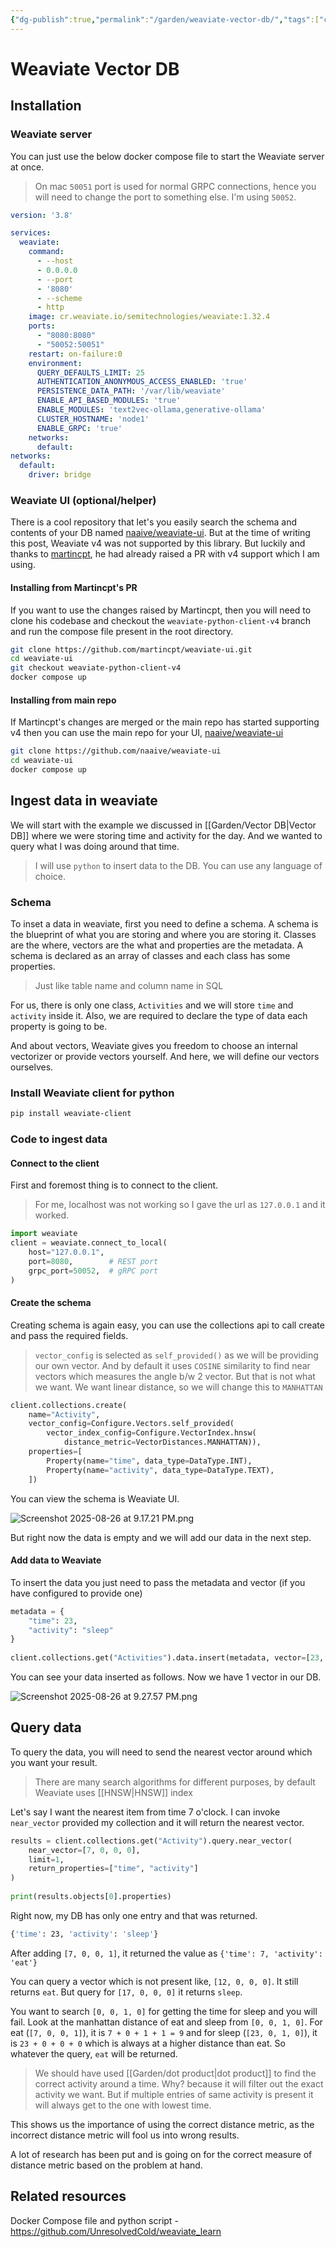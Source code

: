 ```yaml
---
{"dg-publish":true,"permalink":"/garden/weaviate-vector-db/","tags":["compilation"]}
---
```


# Weaviate Vector DB

## Installation 
### Weaviate server

You can just use the below docker compose file to start the Weaviate server at once. 

> On mac `50051` port is used for normal GRPC connections, hence you will need to change the port to something else. I'm using `50052`.

```yaml
version: '3.8'

services:
  weaviate:
    command:
      - --host
      - 0.0.0.0
      - --port
      - '8080'
      - --scheme
      - http
    image: cr.weaviate.io/semitechnologies/weaviate:1.32.4
    ports:
      - "8080:8080"
      - "50052:50051"
    restart: on-failure:0
    environment:
      QUERY_DEFAULTS_LIMIT: 25
      AUTHENTICATION_ANONYMOUS_ACCESS_ENABLED: 'true'
      PERSISTENCE_DATA_PATH: '/var/lib/weaviate'
      ENABLE_API_BASED_MODULES: 'true'
      ENABLE_MODULES: 'text2vec-ollama,generative-ollama'
      CLUSTER_HOSTNAME: 'node1'
      ENABLE_GRPC: 'true'
    networks:
      default:
networks:
  default:
    driver: bridge
```

### Weaviate UI (optional/helper)

There is a cool repository that let's you easily search the schema and contents of your DB named [naaive/weaviate-ui](https://github.com/naaive/weaviate-ui). But at the time of writing this post, Weaviate v4 was not supported by this library. But luckily and thanks to [martincpt](https://github.com/martincpt), he had already raised a PR with v4 support which I am using. 

#### Installing from Martincpt's PR
If you want to use the changes raised by Martincpt, then you will need to clone his codebase and checkout the `weaviate-python-client-v4` branch and run the compose file present in the root directory.

```bash
git clone https://github.com/martincpt/weaviate-ui.git
cd weaviate-ui
git checkout weaviate-python-client-v4
docker compose up
```

#### Installing from main repo
If Martincpt's changes are merged or the main repo has started supporting v4 then you can use the main repo for your UI, [naaive/weaviate-ui](https://github.com/naaive/weaviate-ui)

```bash
git clone https://github.com/naaive/weaviate-ui
cd weaviate-ui
docker compose up
```

## Ingest data in weaviate

We will start with the example we discussed in [[Garden/Vector DB\|Vector DB]] where we were storing time and activity for the day. And we wanted to query what I was doing around that time. 

> I will use `python` to insert data to the DB. You can use any language of choice.
### Schema

To inset a data in weaviate, first you need to define a schema. 
A schema is the blueprint of what you are storing and where you are storing it.
Classes are the where, vectors are the what and properties are the metadata. 
A schema is declared as an array of classes and each class has some properties. 

> Just like table name and column name in SQL

For us, there is only one class, `Activities` and we will store `time` and `activity` inside it. 
Also, we are required to declare the type of data each property is going to be. 

And about vectors, Weaviate gives you freedom to  choose an internal vectorizer or provide vectors yourself. And here, we will define our vectors ourselves. 
### Install Weaviate client for python

```bash
pip install weaviate-client
```

### Code to ingest data 
#### Connect to the client 

First and foremost thing is to connect to the client. 

> For me, localhost was not working so I gave the url as `127.0.0.1` and it worked. 

```python
import weaviate
client = weaviate.connect_to_local(  
    host="127.0.0.1",  
    port=8080,        # REST port  
    grpc_port=50052,  # gRPC port
) 
```

#### Create the schema 

Creating schema is again easy, you can use the collections api to call create and pass the required fields.

> `vector_config` is selected as `self_provided()` as we will be providing our own vector. 
> And by default it uses `COSINE` similarity to find near vectors which measures the angle b/w 2 vector. But that is not what we want. We want linear distance, so we will change this to `MANHATTAN`

```python
client.collections.create(  
    name="Activity",  
    vector_config=Configure.Vectors.self_provided(  
        vector_index_config=Configure.VectorIndex.hnsw(  
            distance_metric=VectorDistances.MANHATTAN)),  
    properties=[  
        Property(name="time", data_type=DataType.INT),  
        Property(name="activity", data_type=DataType.TEXT),  
    ])
```

You can view the schema is Weaviate UI.

![Screenshot 2025-08-26 at 9.17.21 PM.png](/img/user/assets/Screenshot%202025-08-26%20at%209.17.21%20PM.png)

But right now the data is empty and we will add our data in the next step.

#### Add data to Weaviate

To insert the data you just need to pass the metadata and vector (if you have configured to provide one)

```python
metadata = {  
    "time": 23,  
    "activity": "sleep"  
}  
  
client.collections.get("Activities").data.insert(metadata, vector=[23, 0, 1, 0])
```

You can see your data inserted as follows. Now we have 1 vector in our DB. 

![Screenshot 2025-08-26 at 9.27.57 PM.png](/img/user/assets/Screenshot%202025-08-26%20at%209.27.57%20PM.png)

## Query data

To query the data, you will need to send the nearest vector around which you want your result. 

> There are many search algorithms for different purposes, by default Weaviate uses [[HNSW\|HNSW]] index

Let's say I want the nearest item from time 7 o'clock. I can invoke `near_vector` provided my collection and it will return the nearest vector.

```python
results = client.collections.get("Activity").query.near_vector(  
    near_vector=[7, 0, 0, 0],  
    limit=1,  
    return_properties=["time", "activity"]  
)  
  
print(results.objects[0].properties)
```

Right now, my DB has only one entry and that was returned. 

```bash
{'time': 23, 'activity': 'sleep'}
```

After adding `[7, 0, 0, 1]`, it returned the value as `{'time': 7, 'activity': 'eat'}`

You can query a vector which is not present like, `[12, 0, 0, 0]`. It still returns `eat`. 
But query for `[17, 0, 0, 0]` it returns `sleep`.

You want to search `[0, 0, 1, 0]` for getting the time for sleep and you will fail. 
Look at the manhattan distance of eat and sleep from `[0, 0, 1, 0]`. 
For eat (`[7, 0, 0, 1]`), it is `7 + 0 + 1 + 1 = 9` and for sleep (`[23, 0, 1, 0]`), it is `23 + 0 + 0 + 0` which is always at a higher distance than eat. So whatever the query, `eat` will be returned. 

> We should have used [[Garden/dot product\|dot product]] to find the correct activity around a time.
> Why? because it will filter out the exact activity we want. But if multiple entries of same activity is present it will always get to the one with lowest time. 

This shows us the importance of using the correct distance metric, as the incorrect distance metric will fool us into wrong results. 

A lot of research has been put and is going on for the correct measure of distance metric based on the problem at hand. 

## Related resources
Docker Compose file and python script - https://github.com/UnresolvedCold/weaviate_learn
